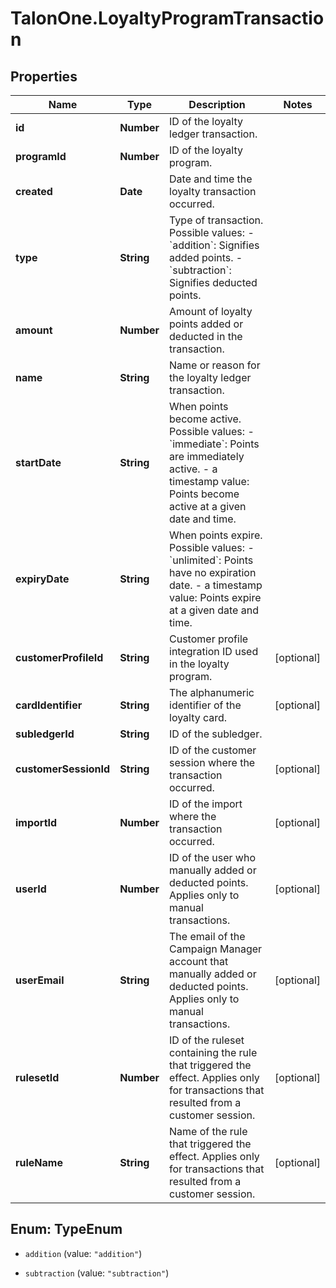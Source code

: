 # TalonOne.LoyaltyProgramTransaction

## Properties

Name | Type | Description | Notes
------------ | ------------- | ------------- | -------------
**id** | **Number** | ID of the loyalty ledger transaction. | 
**programId** | **Number** | ID of the loyalty program. | 
**created** | **Date** | Date and time the loyalty transaction occurred. | 
**type** | **String** | Type of transaction. Possible values:   - &#x60;addition&#x60;: Signifies added points.   - &#x60;subtraction&#x60;: Signifies deducted points.  | 
**amount** | **Number** | Amount of loyalty points added or deducted in the transaction. | 
**name** | **String** | Name or reason for the loyalty ledger transaction. | 
**startDate** | **String** | When points become active. Possible values:   - &#x60;immediate&#x60;: Points are immediately active.   - a timestamp value: Points become active at a given date and time.  | 
**expiryDate** | **String** | When points expire. Possible values:   - &#x60;unlimited&#x60;: Points have no expiration date.   - a timestamp value: Points expire at a given date and time.  | 
**customerProfileId** | **String** | Customer profile integration ID used in the loyalty program. | [optional] 
**cardIdentifier** | **String** | The alphanumeric identifier of the loyalty card.  | [optional] 
**subledgerId** | **String** | ID of the subledger. | 
**customerSessionId** | **String** | ID of the customer session where the transaction occurred. | [optional] 
**importId** | **Number** | ID of the import where the transaction occurred. | [optional] 
**userId** | **Number** | ID of the user who manually added or deducted points. Applies only to manual transactions. | [optional] 
**userEmail** | **String** | The email of the Campaign Manager account that manually added or deducted points. Applies only to manual transactions. | [optional] 
**rulesetId** | **Number** | ID of the ruleset containing the rule that triggered the effect. Applies only for transactions that resulted from a customer session. | [optional] 
**ruleName** | **String** | Name of the rule that triggered the effect. Applies only for transactions that resulted from a customer session. | [optional] 



## Enum: TypeEnum


* `addition` (value: `"addition"`)

* `subtraction` (value: `"subtraction"`)




